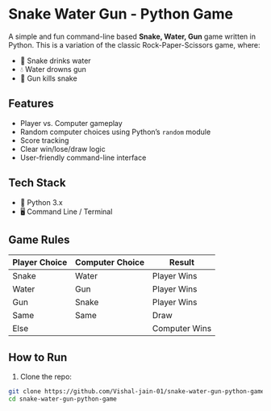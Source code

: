 # Snake Water Gun - Python Game

A simple and fun command-line based **Snake, Water, Gun** game written in Python. This is a variation of the classic Rock-Paper-Scissors game, where:
- 🐍 Snake drinks water
- 💧 Water drowns gun
- 🔫 Gun kills snake

## Features

- Player vs. Computer gameplay
- Random computer choices using Python’s `random` module
- Score tracking
- Clear win/lose/draw logic
- User-friendly command-line interface

## Tech Stack

- 🐍 Python 3.x
- 🖥️ Command Line / Terminal

## Game Rules

| Player Choice | Computer Choice | Result        |
|---------------|------------------|---------------|
| Snake         | Water            | Player Wins   |
| Water         | Gun              | Player Wins   |
| Gun           | Snake            | Player Wins   |
| Same          | Same             | Draw          |
| Else          |                  | Computer Wins |

## How to Run

1. Clone the repo:
```bash
git clone https://github.com/Vishal-jain-01/snake-water-gun-python-game
cd snake-water-gun-python-game
